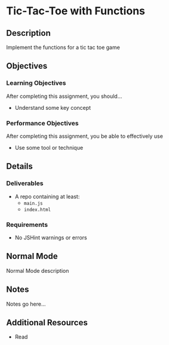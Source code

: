 # Tic-Tac-Toe with Functions

## Description
Implement the functions for a tic tac toe game


## Objectives

### Learning Objectives

After completing this assignment, you should…

* Understand some key concept


### Performance Objectives

After completing this assignment, you be able to effectively use

* Use some tool or technique



## Details

### Deliverables

* A repo containing at least:
  * `main.js`
  * `index.html`

### Requirements

* No JSHint warnings or errors


## Normal Mode
Normal Mode description
            


## Notes

Notes go here...

## Additional Resources

* Read []()

